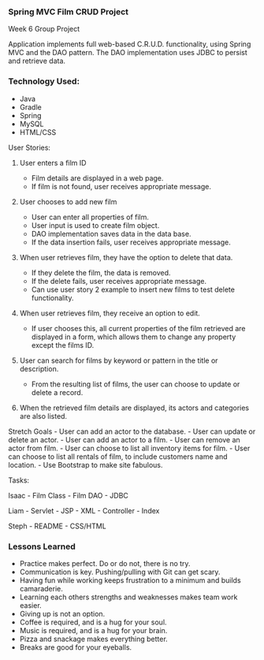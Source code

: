 ### Spring MVC Film CRUD Project

Week 6 Group Project

Application implements full web-based C.R.U.D. functionality, using Spring MVC and the DAO pattern. The DAO implementation uses JDBC to persist and retrieve data.

### Technology Used:
* Java
* Gradle
* Spring
* MySQL
* HTML/CSS

User Stories:

1) User enters a film ID
	- Film details are displayed in a web page.
	- If film is not found, user receives appropriate message.

2) User chooses to add new film
	- User can enter all properties of film.
	- User input is used to create film object.
	- DAO implementation saves data in the data base.
	- If the data insertion fails, user receives appropriate message.
3) When user retrieves film, they have the option to delete that data. 
	- If they delete the film, the data is removed.
	- If the delete fails, user receives appropriate message. 
	- Can use user story 2 example to insert new films to
	  test delete functionality.
	
4) When user retrieves film, they receive an option to edit.
	- If user chooses this, all current properties of the film retrieved are displayed in a form, which allows them to 		  change any property except the films ID.

5) User can search for films by keyword or pattern in the title or description. 
	- From the resulting list of films, the user can choose to update or delete a record.
	
6) When the retrieved film details are displayed, its actors and categories are also listed.

Stretch Goals
	- User can add an actor to the database.
	- User can update or delete an actor.
	- User can add an actor to a film.
	- User can remove an actor from film.
	- User can choose to list all inventory items for film.
	- User can choose to list all rentals of film, to include customers name and location.
	- Use Bootstrap to make site fabulous.
	
Tasks:

Isaac
	- Film Class 
	- Film DAO
	- JDBC

Liam
	- Servlet
	- JSP
	- XML
	- Controller
	- Index

Steph
	- README
	- CSS/HTML 
	
		
### Lessons Learned

- Practice makes perfect. Do or do not, there is no try.
- Communication is key. Pushing/pulling with Git can get scary.
- Having fun while working keeps frustration to a minimum and builds camaraderie.
- Learning each others strengths and weaknesses makes team work easier.
- Giving up is not an option.
- Coffee is required, and is a hug for your soul.
- Music is required, and is a hug for your brain.
- Pizza and snackage makes everything better.
- Breaks are good for your eyeballs. 
	
